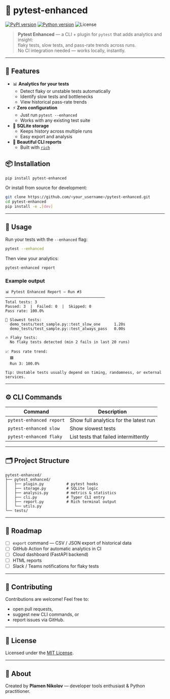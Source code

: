 # 🧪 pytest-enhanced

[![PyPI version](https://img.shields.io/pypi/v/pytest-enhanced.svg?color=blue&label=PyPI)](https://pypi.org/project/pytest-enhanced/)
[![Python version](https://img.shields.io/badge/python-3.9%2B-blue.svg)](https://www.python.org/)
![License](https://img.shields.io/badge/license-MIT-green.svg)

> **Pytest Enhanced** — a CLI + plugin for `pytest` that adds analytics and insight:  
> flaky tests, slow tests, and pass-rate trends across runs.  
> No CI integration needed — works locally, instantly.

---

## 🚀 Features

- 📊 **Analytics for your tests**
  - Detect flaky or unstable tests automatically  
  - Identify slow tests and bottlenecks  
  - View historical pass-rate trends  
- ⚡ **Zero configuration**
  - Just run `pytest --enhanced`
  - Works with any existing test suite  
- 💾 **SQLite storage**
  - Keeps history across multiple runs  
  - Easy export and analysis  
- 🎨 **Beautiful CLI reports**
  - Built with [`rich`](https://github.com/Textualize/rich)

## 📦 Installation

```bash
pip install pytest-enhanced
````

Or install from source for development:

```bash
git clone https://github.com/<your_username>/pytest-enhanced.git
cd pytest-enhanced
pip install -e .[dev]
```

---

## 🧠 Usage

Run your tests with the `--enhanced` flag:

```bash
pytest --enhanced
```

Then view your analytics:

```bash
pytest-enhanced report
```

### Example output

```
📊 Pytest Enhanced Report — Run #3
────────────────────────────────────────────
Total tests: 3
Passed: 3  |  Failed: 0  |  Skipped: 0
Pass rate: 100.0%

🐢 Slowest tests:
  demo_tests/test_sample.py::test_slow_one      1.20s
  demo_tests/test_sample.py::test_always_pass   0.00s

🔥 Flaky tests:
  No flaky tests detected (min 2 fails in last 20 runs)

📈 Pass rate trend:
  🟩
  Run 3: 100.0%

Tip: Unstable tests usually depend on timing, randomness, or external services.
```

---

## ⚙️ CLI Commands

| Command                  | Description                            |
| ------------------------ | -------------------------------------- |
| `pytest-enhanced report` | Show full analytics for the latest run |
| `pytest-enhanced slow`   | Show slowest tests                     |
| `pytest-enhanced flaky`  | List tests that failed intermittently  |

---

## 🗂️ Project Structure

```
pytest-enhanced/
├── pytest_enhanced/
│   ├── plugin.py          # pytest hooks
│   ├── storage.py         # SQLite logic
│   ├── analysis.py        # metrics & statistics
│   ├── cli.py             # Typer CLI entry
│   ├── report.py          # Rich terminal output
│   └── utils.py
└── tests/
```

---

## 🧩 Roadmap

* [ ] `export` command — CSV / JSON export of historical data
* [ ] GitHub Action for automatic analytics in CI
* [ ] Cloud dashboard (FastAPI backend)
* [ ] HTML reports
* [ ] Slack / Teams notifications for flaky tests

---

## 🤝 Contributing

Contributions are welcome!
Feel free to:

* open pull requests,
* suggest new CLI commands, or
* report issues via GitHub.

---

## 📄 License

Licensed under the [MIT License](LICENSE).

---

## 💬 About

Created by **Plamen Nikolov** — developer tools enthusiast & Python practitioner.

